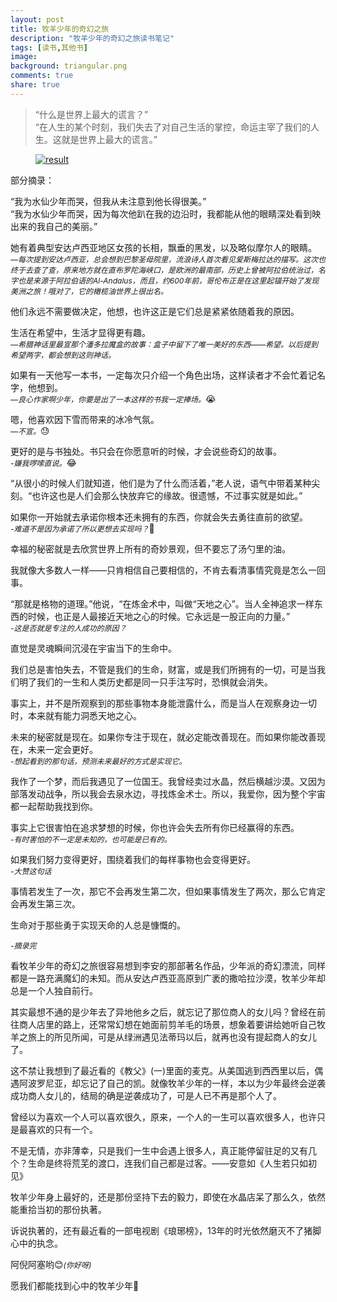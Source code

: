 ```yaml
---
layout: post
title: 牧羊少年的奇幻之旅
description: "牧羊少年的奇幻之旅读书笔记"
tags: [读书,其他书]
image:
background: triangular.png
comments: true
share: true
---
```


>“什么是世界上最大的谎言？”<br  />
>“在人生的某个时刻，我们失去了对自己生活的掌控，命运主宰了我们的人生。这就是世界上最大的谎言。”

<figure>
    <a href="http://img11.360buyimg.com//n0/jfs/t1108/113/658072268/147538/fdf524d/5539f258N565320de.jpg">
        <img src="http://img11.360buyimg.com//n0/jfs/t1108/113/658072268/147538/fdf524d/5539f258N565320de.jpg" alt="result" />
    </a>
</figure>

<!--more-->

部分摘录：

“我为水仙少年而哭，但我从未注意到他长得很美。”<br  />
“我为水仙少年而哭，因为每次他趴在我的边沿时，我都能从他的眼睛深处看到映出来的我自己的美丽。”

她有着典型安达卢西亚地区女孩的长相，飘垂的黑发，以及略似摩尔人的眼睛。<br  />
*<span style = "font-size: 12px">—每次提到安达卢西亚，总会想到巴黎圣母院里，流浪诗人首次看见爱斯梅拉达的描写。这次也终于去查了查，原来地方就在直布罗陀海峡口，是欧洲的最南部，历史上曾被阿拉伯统治过，名字也是来源于阿拉伯语的Al-Andalus，而且，约600年前，哥伦布正是在这里起锚开始了发现美洲之旅！哦对了，它的橄榄油世界上很出名。</span>*

他们永远不需要做决定，他想，也许这正是它们总是紧紧依随着我的原因。

生活在希望中，生活才显得更有趣。<br  />
*<span style = "font-size: 12px">—希腊神话里最宣那个潘多拉魔盒的故事：盒子中留下了唯一美好的东西——希望。以后提到希望两字，都会想到这则神话。</span>*

如果有一天他写一本书，一定每次只介绍一个角色出场，这样读者才不会忙着记名字，他想到。<br  />
*<span style = "font-size: 12px">—良心作家啊少年，你要是出了一本这样的书我一定捧场。</span>*😭

嗯，他喜欢因下雪而带来的冰冷气氛。<br  />
*<span style = "font-size: 12px">—不宣。</span>*😓

更好的是与书独处。书只会在你愿意听的时候，才会说些奇幻的故事。<br  />
*<span style = "font-size: 12px">-嫌我啰嗦直说。</span>*😂

“从很小的时候人们就知道，他们是为了什么而活着，”老人说，语气中带着某种尖刻。“也许这也是人们会那么快放弃它的缘故。很遗憾，不过事实就是如此。”

如果你一开始就去承诺你根本还未拥有的东西，你就会失去勇往直前的欲望。<br  />
*<span style = "font-size: 12px">-难道不是因为承诺了所以更想去实现吗？</span>*💭

幸福的秘密就是去欣赏世界上所有的奇妙景观，但不要忘了汤勺里的油。

我就像大多数人一样——只肯相信自己要相信的，不肯去看清事情究竟是怎么一回事。

“那就是格物的道理。”他说，“在炼金术中，叫做“天地之心”。当人全神追求一样东西的时候，也正是人最接近天地之心的时候。它永远是一股正向的力量。”<br  />
*<span style = "font-size: 12px">-这是否就是专注的人成功的原因？</span>*

直觉是灵魂瞬间沉浸在宇宙当下的生命中。

我们总是害怕失去，不管是我们的生命，财富，或是我们所拥有的一切，可是当我们明了我们的一生和人类历史都是同一只手注写时，恐惧就会消失。

事实上，并不是所观察到的那些事物本身能泄露什么，而是当人在观察身边一切时，本来就有能力洞悉天地之心。

未来的秘密就是现在。如果你专注于现在，就必定能改善现在。而如果你能改善现在，未来一定会更好。<br  />
*<span style = "font-size: 12px">-想起看到的那句话，预测未来最好的方式是实现它。</span>*

我作了一个梦，而后我遇见了一位国王。我曾经卖过水晶，然后横越沙漠。又因为部落发动战争，所以我会去泉水边，寻找炼金术士。所以，我爱你，因为整个宇宙都一起帮助我找到你。

事实上它很害怕在追求梦想的时候，你也许会失去所有你已经赢得的东西。<br  />
*<span style = "font-size: 12px">-有时害怕的不一定是未知的，也可能是已有的。</span>*

如果我们努力变得更好，围绕着我们的每样事物也会变得更好。<br  />
*<span style = "font-size: 12px">-大赞这句话</span>*

事情若发生了一次，那它不会再发生第二次，但如果事情发生了两次，那么它肯定会再发生第三次。

生命对于那些勇于实现天命的人总是慷慨的。

*<span style = "font-size: 12px">-摘录完</span>*

看牧羊少年的奇幻之旅很容易想到李安的那部著名作品，少年派的奇幻漂流，同样都是一路充满魔幻的未知。而从安达卢西亚高原到广袤的撒哈拉沙漠，牧羊少年却总是一个人独自前行。

其实最想不通的是少年去了异地他乡之后，就忘记了那位商人的女儿吗？曾经在前往商人店里的路上，还常常幻想在她面前剪羊毛的场景，想象着要讲给她听自己牧羊之旅上的所见所闻，可是从绿洲遇见法蒂玛以后，就再也没有提起商人的女儿了。

这不禁让我想到了最近看的《教父》(一)里面的麦克。从美国逃到西西里以后，偶遇阿波罗尼亚，却忘记了自己的凯。就像牧羊少年的一样，本以为少年最终会逆袭成功商人女儿的，结局的确是逆袭成功了，可是人已不再是那个人了。

曾经以为喜欢一个人可以喜欢很久，原来，一个人的一生可以喜欢很多人，也许只是最喜欢的只有一个。

不是无情，亦非薄幸，只是我们一生中会遇上很多人，真正能停留驻足的又有几个？生命是终将荒芜的渡口，连我们自己都是过客。——安意如《人生若只如初见》

牧羊少年身上最好的，还是那份坚持下去的毅力，即使在水晶店呆了那么久，依然能重拾当初的那份执著。

诉说执著的，还有最近看的一部电视剧《琅琊榜》，13年的时光依然磨灭不了猪脚心中的执念。

阿倪阿塞哟😊<span style="font-size: 12px">*(你好呀)*</span>

愿我们都能找到心中的牧羊少年🙏